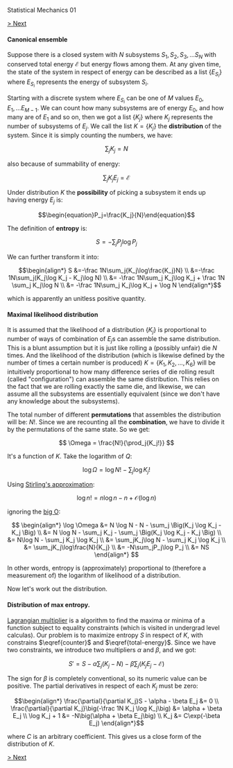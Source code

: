 Statistical Mechanics 01

[> Next](?page=statistical-mechanics-02)

#### Canonical ensemble

Suppose there is a closed system with $N$ subsystems $S_1, S_2, S_3, \ldots S_N$ with conserved
total energy $\mathscr E$ but energy flows among them. At any given time, the state of the system in
respect of energy can be described as a list $\{E_{S_i}\}$ where $E_{S_i}$ represents
the energy of subsystem $S_i$.


Starting with a discrete system where $E_{S_i}$ can be one of $M$ values $E_0, E_1, ...
E_{M-1}$. We can count how many subsystems are of energy $E_0$, and how many are of $E_1$ and so on,
then we got a list $\{K_j\}$ where $K_j$ represents the number of subsystems of $E_j$.
We call the list $K=\{K_j\}$ the **distribution** of the system. Since it is
simply counting the numbers, we have:

$$\begin{equation}\sum_j{K_j}=N\label{counter}\end{equation}$$

also because of summability of energy:

$$\begin{equation}\sum_j{K_jE_j}=\mathscr E\label{total-energy}\end{equation}$$

Under distribution $K$ the **possibility** of picking a subsystem it ends up having energy $E_j$ is:

$$\begin{equation}P_j=\frac{K_j}{N}\end{equation}$$

The definition of **entropy** is:

$$\begin{equation}S=-\sum_j{P_j\log{P_j}}\end{equation}$$

We can further transform it into:

$$\begin{align*}
    S &=-\frac 1N\sum_j{K_j\log\frac{K_j}N} \\
     &=-\frac 1N\sum_j(K_j\log K_j - K_j\log N) \\
     &= -\frac 1N\sum_j K_j\log K_j + \frac 1N \sum_j K_j\log N \\
     &= -\frac 1N\sum_j K_j\log K_j + \log N
\end{align*}$$

which is apparently an unitless positive quantity.

#### Maximal likelihood distribution

It is assumed that the likelihood of a distribution $\{K_j\}$ is proportional to number of ways of
combination of $E_j$s can assemble the same distribution. This is a blunt assumption but it is just
like rolling a (possibly unfair) die $N$ times. And the likelihood of the distribution (which is likewise
defined by the number of times a certain number is produced) $K = \{K_1, K_2, ..., K_6\}$ will be
intuitively proportional to how many difference series of die rolling result (called "configuration")
can assemble the same distribution. This relies on the fact that we are rolling exactly the same die,
and likewise, we can assume all the subsystems are essentially equivalent (since we don't have any
knowledge about the subsystems).

The total number of different **permutations** that assembles the distribution will be: $N!$. Since we
are recounting all the **combination**, we have to divide it by the permutations of the same state.
So we get:

$$ \Omega = \frac{N!}{\prod_j{K_j!}} $$

It's a function of $K$. Take the logarithm of $Q$:

$$ \log \Omega = \log N!-\sum_j{\log K_j!} $$

Using [Stirling's approximation](https://en.wikipedia.org/wiki/Stirling%27s_approximation):

$$ \log n! = n \log n - n + \mathcal{O}(\log n) $$

ignoring the [big O](https://en.wikipedia.org/wiki/Big_O_notation):

$$
\begin{align*}
  \log \Omega &= N \log N - N - \sum_j \Big(K_j \log K_j - K_j \Big) \\
      &= N \log N - \sum_j K_j - \sum_j \Big(K_j \log K_j - K_j \Big) \\
      &= N\log N - \sum_j K_j \log K_j \\
      &= \sum_jK_j\log N - \sum_j K_j \log K_j \\
      &= \sum_jK_j\log\frac{N}{K_j} \\
      &= -N\sum_jP_j\log P_j \\
      &= NS
\end{align*}
$$

In other words, entropy is (approximately) proportional to (therefore a measurement of) the
logarithm of likelihood of a distribution.


Now let's work out the distribution.

#### Distribution of max entropy.
[Lagrangian multiplier](https://en.wikipedia.org/?title=Lagrange_multiplier) is a algorithm to find
the maxima or minima of a function subject to equality constraints (which is visited in undergrad
level calculas). Our problem is to maximize entropy $S$ in respect of $K$, with constrains
$\eqref{counter}$ and $\eqref{total-energy}$. Since we have two constraints, we introduce two
multipliers $\alpha$ and $\beta$, and we got:

$$S'=S-\alpha\sum_j\big({K_j}-N\big)-\beta\sum_j\big({K_jE_j}-\mathscr E\big)$$

The sign for $\beta$ is completely conventional, so its numeric value can be positive.
The partial derivatives in respect of each $K_j$ must be zero:

$$\begin{align*}
    \frac{\partial}{\partial K_j}S - \alpha - \beta E_j &= 0 \\
    \frac{\partial}{\partial K_j}\big(-\frac 1N K_j \log K_j\big) &= \alpha + \beta E_j \\
    \log K_j + 1 &= -N\big(\alpha + \beta E_j\big) \\
    K_j &= C\exp(-\beta E_j)
\end{align*}$$

where $C$ is an arbitrary coefficient. This gives us a close form of the distribution of $K$.

[> Next](?page=statistical-mechanics-02)